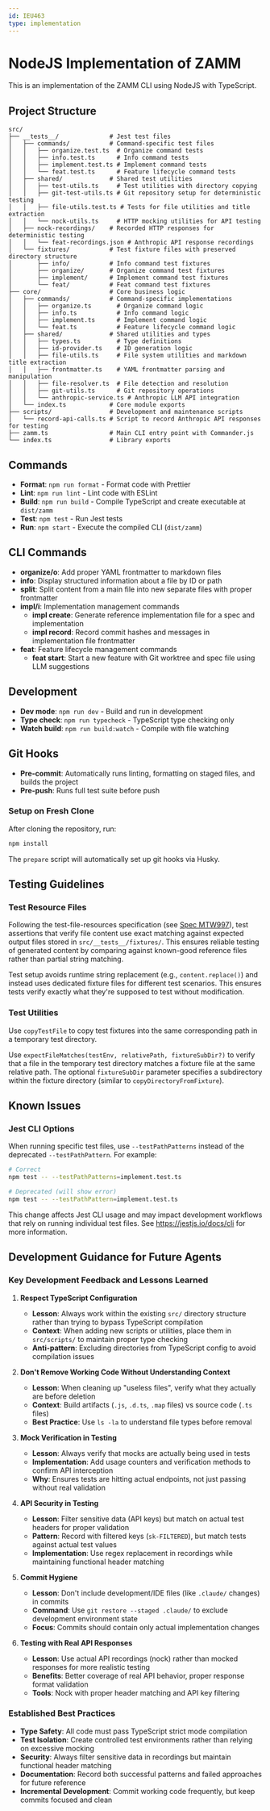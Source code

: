 ```yaml
---
id: IEU463
type: implementation
---
```


# NodeJS Implementation of ZAMM

This is an implementation of the ZAMM CLI using NodeJS with TypeScript.

## Project Structure

```
src/
├── __tests__/              # Jest test files
│   ├── commands/           # Command-specific test files
│   │   ├── organize.test.ts  # Organize command tests
│   │   ├── info.test.ts      # Info command tests
│   │   ├── implement.test.ts # Implement command tests
│   │   └── feat.test.ts      # Feature lifecycle command tests
│   ├── shared/             # Shared test utilities
│   │   ├── test-utils.ts     # Test utilities with directory copying
│   │   ├── git-test-utils.ts # Git repository setup for deterministic testing
│   │   ├── file-utils.test.ts # Tests for file utilities and title extraction
│   │   └── nock-utils.ts     # HTTP mocking utilities for API testing
│   ├── nock-recordings/    # Recorded HTTP responses for deterministic testing
│   │   └── feat-recordings.json # Anthropic API response recordings
│   └── fixtures/           # Test fixture files with preserved directory structure
│       ├── info/           # Info command test fixtures
│       ├── organize/       # Organize command test fixtures
│       ├── implement/      # Implement command test fixtures
│       └── feat/           # Feat command test fixtures
├── core/                   # Core business logic
│   ├── commands/           # Command-specific implementations
│   │   ├── organize.ts       # Organize command logic
│   │   ├── info.ts           # Info command logic
│   │   ├── implement.ts      # Implement command logic
│   │   └── feat.ts           # Feature lifecycle command logic
│   ├── shared/             # Shared utilities and types
│   │   ├── types.ts          # Type definitions
│   │   ├── id-provider.ts    # ID generation logic
│   │   ├── file-utils.ts     # File system utilities and markdown title extraction
│   │   ├── frontmatter.ts    # YAML frontmatter parsing and manipulation
│   │   ├── file-resolver.ts  # File detection and resolution
│   │   ├── git-utils.ts      # Git repository operations
│   │   └── anthropic-service.ts # Anthropic LLM API integration
│   └── index.ts            # Core module exports
├── scripts/                # Development and maintenance scripts
│   └── record-api-calls.ts # Script to record Anthropic API responses for testing
├── zamm.ts                 # Main CLI entry point with Commander.js
└── index.ts                # Library exports
```

## Commands

- **Format**: `npm run format` - Format code with Prettier
- **Lint**: `npm run lint` - Lint code with ESLint
- **Build**: `npm run build` - Compile TypeScript and create executable at `dist/zamm`
- **Test**: `npm test` - Run Jest tests
- **Run**: `npm start` - Execute the compiled CLI (`dist/zamm`)

## CLI Commands

- **organize/o**: Add proper YAML frontmatter to markdown files
- **info**: Display structured information about a file by ID or path
- **split**: Split content from a main file into new separate files with proper frontmatter
- **impl/i**: Implementation management commands
  - **impl create**: Generate reference implementation file for a spec and implementation
  - **impl record**: Record commit hashes and messages in implementation file frontmatter
- **feat**: Feature lifecycle management commands
  - **feat start**: Start a new feature with Git worktree and spec file using LLM suggestions

## Development

- **Dev mode**: `npm run dev` - Build and run in development
- **Type check**: `npm run typecheck` - TypeScript type checking only
- **Watch build**: `npm run build:watch` - Compile with file watching

## Git Hooks

- **Pre-commit**: Automatically runs linting, formatting on staged files, and builds the project
- **Pre-push**: Runs full test suite before push

### Setup on Fresh Clone

After cloning the repository, run:

```bash
npm install
```

The `prepare` script will automatically set up git hooks via Husky.

## Testing Guidelines

### Test Resource Files

Following the test-file-resources specification (see [Spec MTW997](docs/specs/test-file-resources.md)), test assertions that verify file content use exact matching against expected output files stored in `src/__tests__/fixtures/`. This ensures reliable testing of generated content by comparing against known-good reference files rather than partial string matching.

Test setup avoids runtime string replacement (e.g., `content.replace()`) and instead uses dedicated fixture files for different test scenarios. This ensures tests verify exactly what they're supposed to test without modification.

### Test Utilities

Use `copyTestFile` to copy test fixtures into the same corresponding path in a temporary test directory.

Use `expectFileMatches(testEnv, relativePath, fixtureSubDir?)` to verify that a file in the temporary test directory matches a fixture file at the same relative path. The optional `fixtureSubDir` parameter specifies a subdirectory within the fixture directory (similar to `copyDirectoryFromFixture`).

## Known Issues

### Jest CLI Options

When running specific test files, use `--testPathPatterns` instead of the deprecated `--testPathPattern`. For example:

```bash
# Correct
npm test -- --testPathPatterns=implement.test.ts

# Deprecated (will show error)
npm test -- --testPathPattern=implement.test.ts
```

This change affects Jest CLI usage and may impact development workflows that rely on running individual test files. See https://jestjs.io/docs/cli for more information.

## Development Guidance for Future Agents

### Key Development Feedback and Lessons Learned

1. **Respect TypeScript Configuration**
   - **Lesson**: Always work within the existing `src/` directory structure rather than trying to bypass TypeScript compilation
   - **Context**: When adding new scripts or utilities, place them in `src/scripts/` to maintain proper type checking
   - **Anti-pattern**: Excluding directories from TypeScript config to avoid compilation issues

2. **Don't Remove Working Code Without Understanding Context**
   - **Lesson**: When cleaning up "useless files", verify what they actually are before deletion
   - **Context**: Build artifacts (`.js`, `.d.ts`, `.map` files) vs source code (`.ts` files)
   - **Best Practice**: Use `ls -la` to understand file types before removal

3. **Mock Verification in Testing**
   - **Lesson**: Always verify that mocks are actually being used in tests
   - **Implementation**: Add usage counters and verification methods to confirm API interception
   - **Why**: Ensures tests are hitting actual endpoints, not just passing without real validation

4. **API Security in Testing**
   - **Lesson**: Filter sensitive data (API keys) but match on actual test headers for proper validation
   - **Pattern**: Record with filtered keys (`sk-FILTERED`), but match tests against actual test values
   - **Implementation**: Use regex replacement in recordings while maintaining functional header matching

5. **Commit Hygiene**
   - **Lesson**: Don't include development/IDE files (like `.claude/` changes) in commits
   - **Command**: Use `git restore --staged .claude/` to exclude development environment state
   - **Focus**: Commits should contain only actual implementation changes

6. **Testing with Real API Responses**
   - **Lesson**: Use actual API recordings (nock) rather than mocked responses for more realistic testing
   - **Benefits**: Better coverage of real API behavior, proper response format validation
   - **Tools**: Nock with proper header matching and API key filtering

### Established Best Practices

- **Type Safety**: All code must pass TypeScript strict mode compilation
- **Test Isolation**: Create controlled test environments rather than relying on excessive mocking
- **Security**: Always filter sensitive data in recordings but maintain functional header matching
- **Documentation**: Record both successful patterns and failed approaches for future reference
- **Incremental Development**: Commit working code frequently, but keep commits focused and clean
